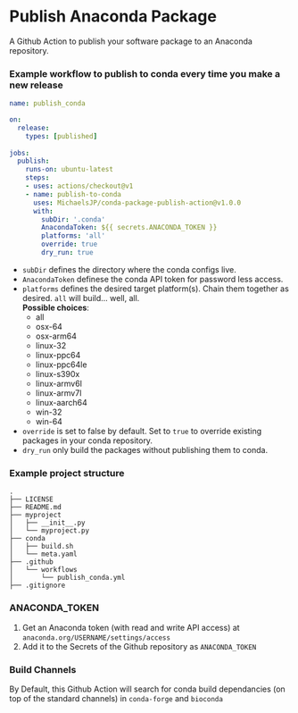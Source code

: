 # Publish Anaconda Package

A Github Action to publish your software package to an Anaconda repository.

### Example workflow to publish to conda every time you make a new release

```yaml
name: publish_conda

on:
  release:
    types: [published]
    
jobs:
  publish:
    runs-on: ubuntu-latest
    steps:
    - uses: actions/checkout@v1
    - name: publish-to-conda
      uses: MichaelsJP/conda-package-publish-action@v1.0.0
      with:
        subDir: '.conda'
        AnacondaToken: ${{ secrets.ANACONDA_TOKEN }}
        platforms: 'all'
        override: true
        dry_run: true
```
- `subDir` defines the directory where the conda configs live.
- `AnacondaToken` definese the conda API token for password less access.
- `platforms` defines the desired target platform(s). Chain them together as desired. `all` will build... well, all.   
**Possible choices**:
  - all
  - osx-64
  - osx-arm64
  - linux-32
  - linux-ppc64
  - linux-ppc64le
  - linux-s390x
  - linux-armv6l
  - linux-armv7l
  - linux-aarch64
  - win-32 
  - win-64
- `override` is set to false by default. Set to `true` to override existing packages in your conda repository.
- `dry_run` only build the packages without publishing them to conda.

### Example project structure

```
.
├── LICENSE
├── README.md
├── myproject
│   ├── __init__.py
│   └── myproject.py
├── conda
│   ├── build.sh
│   └── meta.yaml
├── .github
│   └── workflows
│       └── publish_conda.yml
├── .gitignore
```

### ANACONDA_TOKEN

1. Get an Anaconda token (with read and write API access) at `anaconda.org/USERNAME/settings/access` 
2. Add it to the Secrets of the Github repository as `ANACONDA_TOKEN`

### Build Channels
By Default, this Github Action will search for conda build dependancies (on top of the standard channels) in `conda-forge` and `bioconda`
